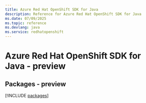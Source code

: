 ```yaml
---
title: Azure Red Hat OpenShift SDK for Java
description: Reference for Azure Red Hat OpenShift SDK for Java
ms.date: 07/09/2025
ms.topic: reference
ms.devlang: java
ms.service: redhatopenshift
---
```

# Azure Red Hat OpenShift SDK for Java - preview
## Packages - preview
[!INCLUDE [packages](red-hat-openshift-index.md)]